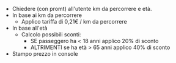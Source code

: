 <!-- calcolo del prezzo del biglietto del treno -->
<!-- BRAINSTORMING -->

- Chiedere (con promt) all'utente km da percorrere e età.
- In base ai km da percorrere
  - Applico tariffa di 0,21€ / km da percorrere
- In base all'età  
  - Calcolo possibili sconti: 
    - SE passeggero ha < 18 anni applico 20% di sconto
    - ALTRIMENTI se ha età > 65 anni applico 40% di sconto
- Stampo prezzo in console     

